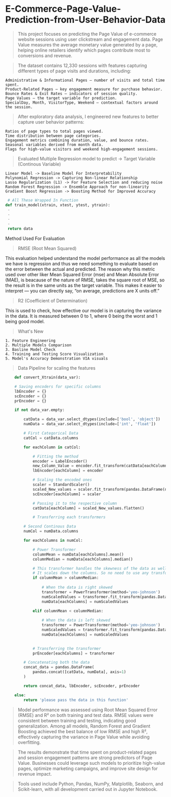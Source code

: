 
# E-Commerce-Page-Value-Prediction-from-User-Behavior-Data

> This project focuses on predicting the Page Value of e-commerce website sessions using user clickstream and engagement data. Page Value measures the average monetary value generated by a page, helping online retailers identify which pages contribute most to conversions and revenue.

> The dataset contains 12,330 sessions with features capturing different types of page visits and durations, including:
	
 	Administrative & Informational Pages – number of visits and total time spent.
	Product-Related Pages – key engagement measure for purchase behavior.
	Bounce Rates & Exit Rates – indicators of session quality.
	Page Values – the target variable for prediction.
	SpecialDay, Month, VisitorType, Weekend – contextual factors around the session.

> After exploratory data analysis, I engineered new features to better capture user behavior patterns:

	Ratios of page types to total pages viewed.
	Time distribution between page categories.
	Engagement metrics combining duration, value, and bounce rates.
	Seasonal variables derived from month data.
	Flags for high-value visitors and weekend high-engagement sessions.

>  Evaluated Multiple Regression model to predict -> Target Variable (Continous Variable)

	Linear Model -> Baseline Model For Interpretability
 	Polynomial Regression -> Capturing Non-linear Relationship
	Lasso Regularization (L1) -> For Feature Selection and reducing noise
 	Random Forest Regression -> Ensemble Approach for non-linearity
	Gradient Boost Regression -> Boosting Method for Improved Accuracy

   ```python
  	# All These Wrapped In Function
   def train_model(xtrain, xtest, ytest, ytrain):
	-
 	-
	-
 	-
	return data

```

Method Used For Evaluation
> RMSE (Root Mean Squared)

 This evaluation helped understand the model performance as all the models we have is regression and thus we need something to evaluate based on the error between the actual and predicted.
 The reason why this metric used over other liker Mean Squared Error (mse) and Mean Absolute Error (MAE), is beacause of the nature of RMSE, takes the square root of MSE, so the result is in the same units as the target variable. This makes it easier to interpret — you can directly say, “on average, predictions are X units off.”

> R2 (Coefficient of Determination)

 This is used to check, how effective our model is in capturing the variance in the data. It is measured between 0 to 1, where 0 being the worst and 1 being good model.

> What's New

 	1. Feature Engineering
  	2. Multiple Models Comparison
   	3. Basline Model Check
	4. Training and Testing Score Visualization
 	5. Model's Accuracy Demonstration VIA visuals

> Data Pipeline for scaling the features
```python
	def convert_Xtrain(data_var):

    # Saving encoders for specific columns
    lbEncoder = {}
    scEncoder = {}
    prEncoder = {}

    if not data_var.empty:

        catData = data_var.select_dtypes(include=['bool', 'object'])
        numData = data_var.select_dtypes(include=['int', 'float'])

        # First Categorical Data
        catCol = catData.columns

        for eachColumn in catCol:

            # Fitting the method
            encoder = LabelEncoder()
            new_Column_Value = encoder.fit_transform(catData[eachColumn])
            lbEncoder[eachColumn] = encoder

            # Scaling the encoded ones
            scaler = StandardScaler()
            scaled_New_values = scaler.fit_transform(pandas.DataFrame(new_Column_Value, columns=[eachColumn]))
            scEncoder[eachColumn] = scaler

            # Passing it to the respective column
            catData[eachColumn] = scaled_New_values.flatten()

            # Transferring each transformers

        # Second Continous Data
        numCol = numData.columns

        for eachColumns in numCol:

            # Power Transformer
            columnMean = numData[eachColumns].mean()
            columnMedian = numData[eachColumns].median()

            # This transformer handles the skewness of the data as well as
            # It scales down the columns. So no need to use any transformation method
            if columnMean > columnMedian:
                
                # When the data is right skewed
                transformer = PowerTransformer(method='yeo-johnson')
                numScaledValues = transformer.fit_transform(pandas.DataFrame(numData[eachColumns], columns=[eachColumns]))
                numData[eachColumns] = numScaledValues
            
            elif columnMean < columnMedian:

                # When the data is left skewed
                transformer = PowerTransformer(method='yeo-johnson')
                numScaledValues = transformer.fit_transform(pandas.DataFrame(numData[eachColumns], columns=[eachColumns]))
                numData[eachColumns] = numScaledValues
            

            # Transferring the transformer
            prEncoder[eachColumns] = transformer

        # Concatenating both the data
        concat_data = pandas.DataFrame(
            pandas.concat([catData, numData], axis=1)
        )

        return concat_data, lbEncoder, scEncoder, prEncoder

    else:
        return 'please pass the data in this function'
```

> Model performance was assessed using Root Mean Squared Error (RMSE) and R² on both training and test data. RMSE values were consistent between training and testing, indicating good generalization. Among all models, Random Forest and Gradient Boosting achieved the best balance of low RMSE and high R², effectively capturing the variance in Page Value while avoiding overfitting.

> The results demonstrate that time spent on product-related pages and session engagement patterns are strong predictors of Page Value. Businesses could leverage such models to prioritize high-value pages, optimize marketing campaigns, and improve site design for revenue impact.

> Tools used include Python, Pandas, NumPy, Matplotlib, Seaborn, and Scikit-learn, with all development carried out in Jupyter Notebook.
